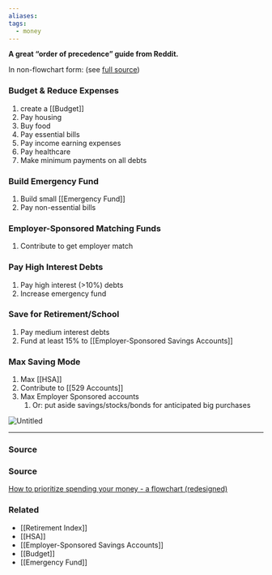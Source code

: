 ```yaml
---
aliases: 
tags:
  - money
---
```

**A great “order of precedence” guide from Reddit.**

In non-flowchart form: (see [full source](https://www.reddit.com/r/personalfinance/wiki/commontopics/#wiki_the_flowchart))

### Budget & Reduce Expenses

1. create a [[Budget]] 
2. Pay housing
3. Buy food
4. Pay essential bills
5. Pay income earning expenses 
6. Pay healthcare
7. Make minimum payments on all debts

### Build Emergency Fund

1. Build small [[Emergency Fund]] 
2. Pay non-essential bills

### Employer-Sponsored Matching Funds

1. Contribute to get employer match

### Pay High Interest Debts

1. Pay high interest (>10%) debts
2. Increase emergency fund

### Save for Retirement/School

1. Pay medium interest debts
2. Fund at least 15% to [[Employer-Sponsored Savings Accounts]] 

### Max Saving Mode

1. Max [[HSA]] 
2. Contribute to [[529 Accounts]] 
3. Max Employer Sponsored accounts 
    1. Or: put aside savings/stocks/bonds for anticipated big purchases

![Untitled](Untitled%2017.png)

---

### Source

### Source

[How to prioritize spending your money - a flowchart (redesigned)](https://www.reddit.com/r/personalfinance/comments/4gdlu9/how_to_prioritize_spending_your_money_a_flowchart/)

### Related
- [[Retirement Index]] 
- [[HSA]] 
- [[Employer-Sponsored Savings Accounts]] 
- [[Budget]] 
- [[Emergency Fund]]